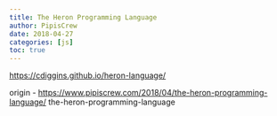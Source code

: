 ```yaml
---
title: The Heron Programming Language
author: PipisCrew
date: 2018-04-27
categories: [js]
toc: true
---
```


https://cdiggins.github.io/heron-language/

origin - https://www.pipiscrew.com/2018/04/the-heron-programming-language/ the-heron-programming-language